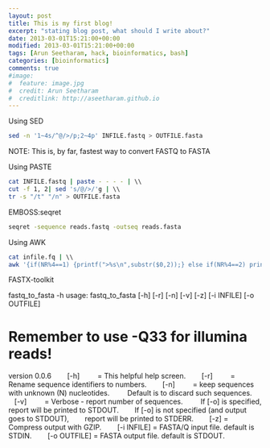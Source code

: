 ```yaml
---
layout: post
title: This is my first blog!
excerpt: "stating blog post, what should I write about?"
date: 2013-03-01T15:21:00+00:00
modified: 2013-03-01T15:21:00+00:00
tags: [Arun Seetharam, hack, bioinformatics, bash]
categories: [bioinformatics]
comments: true
#image:
#  feature: image.jpg
#  credit: Arun Seetharam
#  creditlink: http://aseetharam.github.io
---
```


Using SED

```bash
sed -n '1~4s/^@/>/p;2~4p' INFILE.fastq > OUTFILE.fasta
```

NOTE: This is, by far, fastest way to convert FASTQ to FASTA

Using PASTE

```bash
cat INFILE.fastq | paste - - - - | \\
cut -f 1, 2| sed 's/@/>/'g | \\
tr -s "/t" "/n" > OUTFILE.fasta
```

EMBOSS:seqret

```bash
seqret -sequence reads.fastq -outseq reads.fasta
```

Using AWK

```bash
cat infile.fq | \\
awk '{if(NR%4==1) {printf(">%s\n",substr($0,2));} else if(NR%4==2) print;}' > file.fa
```

FASTX-toolkit

fastq_to_fasta -h
usage: fastq_to_fasta [-h] [-r] [-n] [-v] [-z] [-i INFILE] [-o OUTFILE]
# Remember to use -Q33 for illumina reads!
version 0.0.6
       [-h]         = This helpful help screen.
       [-r]         = Rename sequence identifiers to numbers.
       [-n]         = keep sequences with unknown (N) nucleotides.
                    Default is to discard such sequences.
       [-v]         = Verbose - report number of sequences.
                    If [-o] is specified, report will be printed to STDOUT.
                    If [-o] is not specified (and output goes to STDOUT),
                    report will be printed to STDERR.
       [-z]         = Compress output with GZIP.
       [-i INFILE]  = FASTA/Q input file. default is STDIN.
       [-o OUTFILE] = FASTA output file. default is STDOUT.
